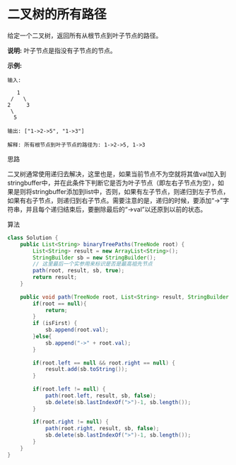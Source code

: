 # 二叉树的所有路径

给定一个二叉树，返回所有从根节点到叶子节点的路径。

**说明:** 叶子节点是指没有子节点的节点。

**示例:**

```
输入:

   1
 /   \
2     3
 \
  5

输出: ["1->2->5", "1->3"]

解释: 所有根节点到叶子节点的路径为: 1->2->5, 1->3
```

思路

二叉树通常使用递归去解决，这里也是，如果当前节点不为空就将其值val加入到stringbuffer中，并在此条件下判断它是否为叶子节点（即左右子节点为空），如果是则将stringbuffer添加到list中，否则，如果有左子节点，则递归到左子节点，如果有右子节点，则递归到右子节点。需要注意的是，递归的时候，要添加“->”字符串，并且每个递归结束后，要删除最后的“->val”以还原到以前的状态。



算法

```java
class Solution {
    public List<String> binaryTreePaths(TreeNode root) {
        List<String> result = new ArrayList<String>();
        StringBuilder sb = new StringBuilder();
        // 这里最后一个实参用来标识是否是最高祖先节点
        path(root, result, sb, true);
        return result;
    }
    
    public void path(TreeNode root, List<String> result, StringBuilder sb,boolean isFirst){
        if(root == null){
            return;
        }
        if (isFirst) {
            sb.append(root.val);
        }else{
            sb.append("->" + root.val);
        }
        
        if(root.left == null && root.right == null) {
            result.add(sb.toString());
        }
        
        if(root.left != null) {
            path(root.left, result, sb, false);
            sb.delete(sb.lastIndexOf(">")-1, sb.length());
        }
        
        if(root.right != null) {
            path(root.right, result, sb, false);
            sb.delete(sb.lastIndexOf(">")-1, sb.length());
        }
    }
}
```


